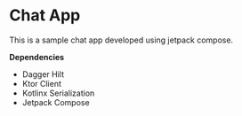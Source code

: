 # Chat App
This is a sample chat app developed using jetpack compose.

**Dependencies**

- Dagger Hilt
- Ktor Client
- Kotlinx Serialization
- Jetpack Compose
